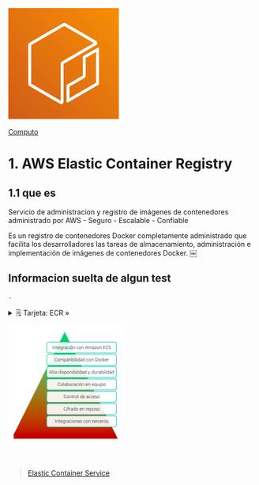 ![Amazon Elastic Container Registry](../../00_assets/Computo/ecr-logo.jpeg)

[Computo](../../Computo/)

# 1. AWS Elastic Container Registry

## 1.1 que es

Servicio de administracion y registro de imágenes de contenedores administrado por AWS
    - Seguro
    - Escalable
    - Confiable

Es un registro de contenedores Docker completamente administrado que facilita los desarrolladores las tareas de almacenamiento, administración e implementación de imágenes de contenedores Docker.
￼
## Informacion suelta de algun test

    -

<details>
<summary>🗒 Tarjeta: ECR »</summary>

| Info clave  |
| ---- |
| Sin esto no existen contenedores |

</details>

![Beneficios ECR](../../00_assets/Computo/Beneficios-ecr.png)

<br/>

> [Elastic Container Service](./ECS.md)

<br/>